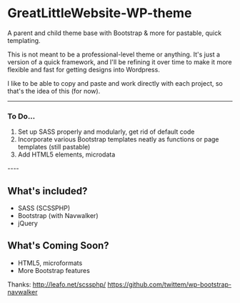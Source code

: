 GreatLittleWebsite-WP-theme
===========================

A parent and child theme base with Bootstrap &amp; more for pastable, quick templating.

This is not meant to be a professional-level theme or anything. It's just a version of a quick framework, and I'll be refining it over time to make it more flexible and fast for getting designs into Wordpress.

I like to be able to copy and paste and work directly with each project, so that's the idea of this (for now).

----
<h3>To Do...</h3>
<ol>
<li>Set up SASS properly and modularly, get rid of default code</li>
<li>Incorporate various Bootstrap templates neatly as functions or page templates (still pastable)</li>
<li>Add HTML5 elements, microdata</li>
</ol>
----

<h2>What's included?</h2>
<ul>
<li>SASS (SCSSPHP)</li>
<li>Bootstrap (with Navwalker)</li>
<li>jQuery</li>
</ul>

<h2>What's Coming Soon?</h2>
<ul>
<li>HTML5, microformats</li>
<li>More Bootstrap features</li>
</ul>

Thanks:
http://leafo.net/scssphp/
https://github.com/twittem/wp-bootstrap-navwalker
